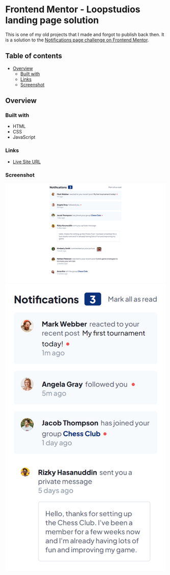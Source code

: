 # Frontend Mentor - Loopstudios landing page solution

This is one of my old projects that I made and forgot to publish back then. 
It is a solution to the [Notifications page challenge on Frontend Mentor](https://www.frontendmentor.io/challenges/notifications-page-DqK5QAmKbC).

## Table of contents

- [Overview](#overview)
  - [Built with](#built-with)
  - [Links](#links)
  - [Screenshot](#screenshot)

## Overview

### Built with

- HTML
- CSS
- JavaScript

### Links

-  [Live Site URL](https://zsolt270.github.io/Notifications-page/) 

### Screenshot

![Screenshot of the Desktop view](./finished_design/finished_desktop.png) 
![Screenshot of the Mobile view](./finished_design/finished_mobile.png) 


